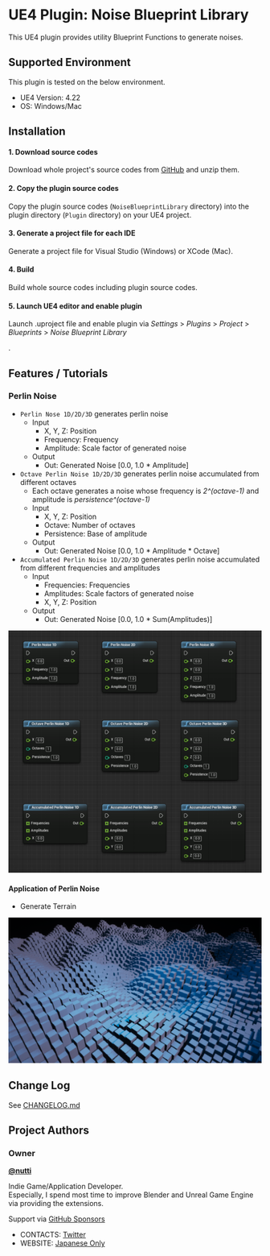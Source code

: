 # UE4 Plugin: Noise Blueprint Library

This UE4 plugin provides utility Blueprint Functions to generate noises.


## Supported Environment

This plugin is tested on the below environment.

* UE4 Version: 4.22
* OS: Windows/Mac


## Installation

#### 1. Download source codes

Download whole project's source codes from [GitHub](https://github.com/nutti/UE4-Noise-BlueprintLibrary/archive/master.zip) and unzip them.


#### 2. Copy the plugin source codes

Copy the plugin source codes (`NoiseBlueprintLibrary` directory) into the plugin directory (`Plugin` directory) on your UE4 project.


#### 3. Generate a project file for each IDE

Generate a project file for Visual Studio (Windows) or XCode (Mac).


#### 4. Build

Build whole source codes including plugin source codes.


#### 5. Launch UE4 editor and enable plugin

Launch .uproject file and enable plugin via *Settings* > *Plugins* > *Project* > *Blueprints* > *Noise Blueprint Library*

.
## Features / Tutorials

### Perlin Noise

* `Perlin Nose 1D/2D/3D` generates perlin noise
   * Input
      * X, Y, Z: Position
      * Frequency: Frequency
      * Amplitude: Scale factor of generated noise
   * Output
      * Out: Generated Noise [0.0, 1.0 * Amplitude]
* `Octave Perlin Noise 1D/2D/3D` generates perlin noise accumulated from different octaves
   * Each octave generates a noise whose frequency is *2^(octave-1)* and amplitude is *persistence^(octave-1)*
   * Input
      * X, Y, Z: Position
      * Octave: Number of octaves
      * Persistence: Base of amplitude
   * Output
      * Out: Generated Noise [0.0, 1.0 * Amplitude * Octave]
* `Accumulated Perlin Noise 1D/2D/3D` generates perlin noise accumulated from different frequencies and amplitudes
   * Input
      * Frequencies: Frequencies
      * Amplitudes: Scale factors of generated noise
      * X, Y, Z: Position
   * Output
      * Out: Generated Noise [0.0, 1.0 * Sum(Amplitudes)]

![](docs/images/perlin_noise.png)


#### Application of Perlin Noise

* Generate Terrain

![](docs/images/perlin_noise_example_generate_terrain.png)


## Change Log

See [CHANGELOG.md](CHANGELOG.md)


## Project Authors


### Owner

[**@nutti**](https://github.com/nutti)

Indie Game/Application Developer.  
Especially, I spend most time to improve Blender and Unreal Game Engine via providing the extensions.

Support via [GitHub Sponsors](https://github.com/sponsors/nutti)

* CONTACTS: [Twitter](https://twitter.com/nutti__)
* WEBSITE: [Japanese Only](https://colorful-pico.net/)
